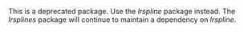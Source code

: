 This is a deprecated package. Use the *lrspline* package instead. The *lrsplines* package will continue to
maintain a dependency on *lrspline*.
